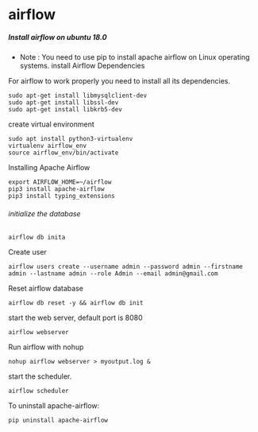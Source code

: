 # airflow
##### Install airflow on ubuntu 18.0

* Note : You need to use pip to install apache airflow on Linux operating systems.
 install Airflow Dependencies

For airflow to work properly you need to install all its dependencies.

```
sudo apt-get install libmysqlclient-dev
sudo apt-get install libssl-dev
sudo apt-get install libkrb5-dev
```


create virtual environment
```
sudo apt install python3-virtualenv
virtualenv airflow_env
source airflow_env/bin/activate
```

Installing Apache Airflow
```
export AIRFLOW_HOME=~/airflow
pip3 install apache-airflow
pip3 install typing_extensions
```
###### initialize the database
```
airflow db inita
```

Create user
```
airflow users create --username admin --password admin --firstname admin --lastname admin --role Admin --email admin@gmail.com
```
Reset airflow database 
```
airflow db reset -y && airflow db init
```

start the web server, default port is 8080
```
airflow webserver 
```

Run airflow with nohup
```
nohup airflow webserver > myoutput.log &
```

start the scheduler. 
```
airflow scheduler
```

To uninstall apache-airflow:
```
pip uninstall apache-airflow
```
